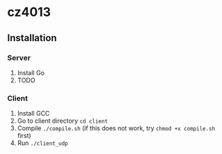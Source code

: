 # cz4013

## Installation

### Server
1. Install Go
2. TODO

### Client
1. Install GCC
2. Go to client directory `cd client`
2. Compile `./compile.sh` (if this does not work, try `chmod +x compile.sh` first)
3. Run `./client_udp`
